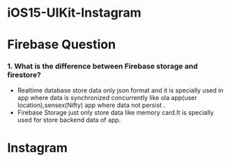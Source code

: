 # iOS15-UIKit-Instagram
# Firebase Question
### 1. What is the difference between Firebase storage and firestore?
- Realtime database store data only json format and it is specially used in app where data is synchronized concurrently like ola app(user location),sensex(Nifty) app where data not persist .
- Firebase Storage just only store data like memory card.It is specially used for store backend data of app.

# Instagram
